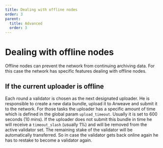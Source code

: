 ```yaml
---
title: Dealing with offline nodes
order: 3
parent:
  title: Advanced
  order: 3
---
```


# Dealing with offline nodes

Offline nodes can prevent the network from continuing archiving data. For this case the network has specific features dealing with offline nodes.

## If the current uploader is offline

Each round a validator is chosen as the next designated uploader. He is responsible to create a new data bundle, upload it to Arweave and submit it to the network. For those tasks the uploader has a specific amount of time which is defined in the global param `upload_timeout`. Usually it is set to 600 seconds (10 mins). If the uploader does not submit this bundle in time he will receive a `timeout_slash` (usually 1%) and will be removed from the active validator set. The remaining stake of the validator will be automatically transferred. So in case the validator gets back online again he has to restake to become a validator again.
